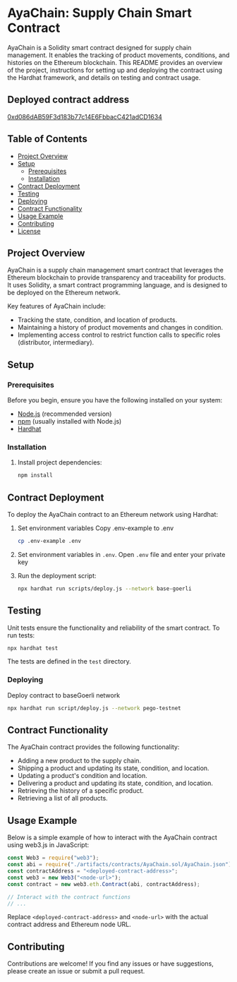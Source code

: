 # AyaChain: Supply Chain Smart Contract

AyaChain is a Solidity smart contract designed for supply chain management. It enables the tracking of product movements, conditions, and histories on the Ethereum blockchain. This README provides an overview of the project, instructions for setting up and deploying the contract using the Hardhat framework, and details on testing and contract usage.

## Deployed contract address

[0xd086dAB59F3d183b77c14E6FbbacC421adCD1634](https://scan.pegotest.net/address/0xd086dAB59F3d183b77c14E6FbbacC421adCD1634/)

## Table of Contents

- [Project Overview](#project-overview)
- [Setup](#setup)
  - [Prerequisites](#prerequisites)
  - [Installation](#installation)
- [Contract Deployment](#contract-deployment)
- [Testing](#testing)
- [Deploying](#deploying)
- [Contract Functionality](#contract-functionality)
- [Usage Example](#usage-example)
- [Contributing](#contributing)
- [License](#license)

## Project Overview

AyaChain is a supply chain management smart contract that leverages the Ethereum blockchain to provide transparency and traceability for products. It uses Solidity, a smart contract programming language, and is designed to be deployed on the Ethereum network.

Key features of AyaChain include:

- Tracking the state, condition, and location of products.
- Maintaining a history of product movements and changes in condition.
- Implementing access control to restrict function calls to specific roles (distributor, intermediary).

## Setup

### Prerequisites

Before you begin, ensure you have the following installed on your system:

- [Node.js](https://nodejs.org/) (recommended version)
- [npm](https://www.npmjs.com/) (usually installed with Node.js)
- [Hardhat](https://hardhat.org/)

### Installation

1. Install project dependencies:

   ```bash
   npm install
   ```

## Contract Deployment

To deploy the AyaChain contract to an Ethereum network using Hardhat:

1. Set environment variables
   Copy .env-example to .env
   ```bash
   cp .env-example .env
   ```
2. Set environment variables in `.env`.
   Open `.env` file and enter your private key
3. Run the deployment script:

   ```bash
   npx hardhat run scripts/deploy.js --network base-goerli
   ```

## Testing

Unit tests ensure the functionality and reliability of the smart contract. To run tests:

```bash
npx hardhat test
```

The tests are defined in the `test` directory.

### Deploying

Deploy contract to baseGoerli network

```bash
npx hardhat run script/deploy.js --network pego-testnet
```

## Contract Functionality

The AyaChain contract provides the following functionality:

- Adding a new product to the supply chain.
- Shipping a product and updating its state, condition, and location.
- Updating a product's condition and location.
- Delivering a product and updating its state, condition, and location.
- Retrieving the history of a specific product.
- Retrieving a list of all products.

## Usage Example

Below is a simple example of how to interact with the AyaChain contract using web3.js in JavaScript:

```javascript
const Web3 = require("web3");
const abi = require("./artifacts/contracts/AyaChain.sol/AyaChain.json").abi;
const contractAddress = "<deployed-contract-address>";
const web3 = new Web3("<node-url>");
const contract = new web3.eth.Contract(abi, contractAddress);

// Interact with the contract functions
// ...
```

Replace `<deployed-contract-address>` and `<node-url>` with the actual contract address and Ethereum node URL.

## Contributing

Contributions are welcome! If you find any issues or have suggestions, please create an issue or submit a pull request.
